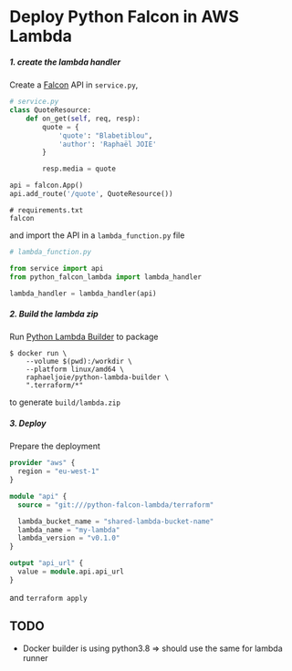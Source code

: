 # Deploy Python Falcon in AWS Lambda

##### 1. create the lambda handler
Create a [Falcon](https://falcon.readthedocs.io/en/stable/) API in `service.py`,
```py
# service.py
class QuoteResource:
    def on_get(self, req, resp):
        quote = {
            'quote': "Blabetiblou",
            'author': 'Raphaël JOIE'
        }

        resp.media = quote

api = falcon.App()
api.add_route('/quote', QuoteResource())
```
```
# requirements.txt
falcon
```
and import the API in a `lambda_function.py` file
```py
# lambda_function.py

from service import api
from python_falcon_lambda import lambda_handler

lambda_handler = lambda_handler(api)
```

##### 2. Build the lambda zip
Run [Python Lambda Builder](https://github.com/raphaeljoie/python-lambda-builder) to package
```shell
$ docker run \
    --volume $(pwd):/workdir \
    --platform linux/amd64 \
    raphaeljoie/python-lambda-builder \
    ".terraform/*"
```
to generate `build/lambda.zip`

##### 3. Deploy
Prepare the deployment
```tf
provider "aws" {
  region = "eu-west-1"
}

module "api" {
  source = "git:///python-falcon-lambda/terraform"

  lambda_bucket_name = "shared-lambda-bucket-name"
  lambda_name = "my-lambda"
  lambda_version = "v0.1.0"
}

output "api_url" {
  value = module.api.api_url
}
```
and `terraform apply`

## TODO
* Docker builder is using python3.8 => should use the same for lambda runner
